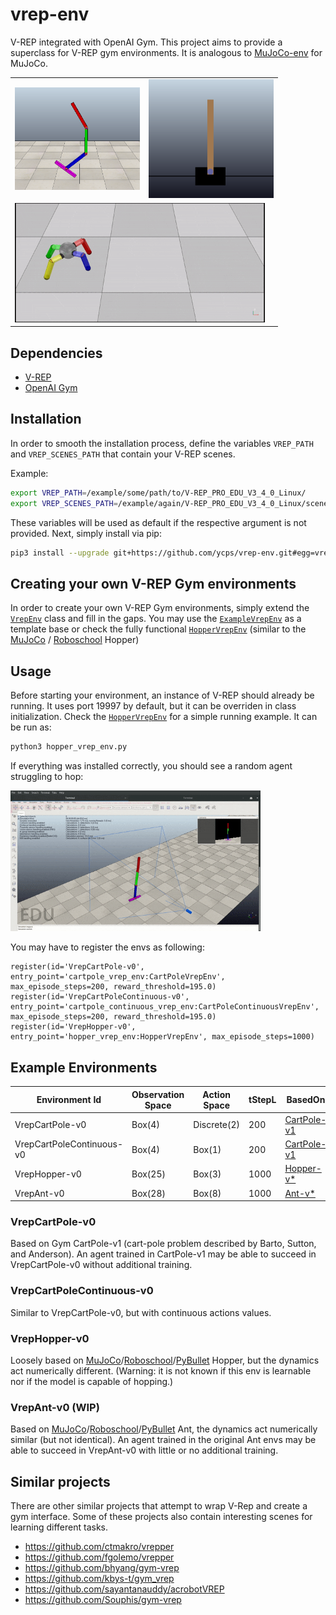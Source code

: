 # vrep-env

V-REP integrated with OpenAI Gym.
This project aims to provide a superclass for V-REP gym environments.
It is analogous to [MuJoCo-env](https://github.com/openai/gym/blob/master/gym/envs/mujoco/mujoco_env.py) for MuJoCo.

<table>
  <tr>
    <td><img src="/assets/screenshot.png?raw=true" width="200"></td>
    <td><img src="/assets/vrep-cartpole.png?raw=true" width="200"></td>
  </tr>
  <tr>
    <td colspan="2"><img src="/assets/vrep-ant.gif?raw=true" width="400"></td>
  </tr>
</table>

## Dependencies

- [V-REP](http://www.coppeliarobotics.com/downloads.html)
- [OpenAI Gym](https://github.com/openai/gym)

## Installation

In order to smooth the installation process, define the variables `VREP_PATH` and `VREP_SCENES_PATH` that contain your V-REP scenes.

Example:
```bash
export VREP_PATH=/example/some/path/to/V-REP_PRO_EDU_V3_4_0_Linux/
export VREP_SCENES_PATH=/example/again/V-REP_PRO_EDU_V3_4_0_Linux/scenes/
```
These variables will be used as default if the respective argument is not provided.
Next, simply install via pip:
```bash
pip3 install --upgrade git+https://github.com/ycps/vrep-env.git#egg=vrep_env
```

## Creating your own V-REP Gym environments

In order to create your own V-REP Gym environments, simply extend the [`VrepEnv`](vrep_env/vrep_env.py) class and fill in the gaps.
You may use the [`ExampleVrepEnv`](examples/envs/example_vrep_env.py) as a template base or check the fully functional [`HopperVrepEnv`](examples/envs/hopper_vrep_env.py) (similar to the [MuJoCo](https://github.com/openai/gym/blob/master/gym/envs/mujoco/hopper.py) / [Roboschool](https://github.com/openai/roboschool/blob/master/roboschool/gym_mujoco_walkers.py) Hopper)

## Usage

Before starting your environment, an instance of V-REP should already be running. It uses port 19997 by default, but it can be overriden in class initialization.
Check the [`HopperVrepEnv`](examples/envs/hopper_vrep_env.py) for a simple running example.
It can be run as:
```bash
python3 hopper_vrep_env.py
```
If everything was installed correctly, you should see a random agent struggling to hop:

<img src="/assets/hopper-random.gif?raw=true" width="400">

You may have to register the envs as following:
```python3
register(id='VrepCartPole-v0', entry_point='cartpole_vrep_env:CartPoleVrepEnv', max_episode_steps=200, reward_threshold=195.0)
register(id='VrepCartPoleContinuous-v0', entry_point='cartpole_continuous_vrep_env:CartPoleContinuousVrepEnv', max_episode_steps=200, reward_threshold=195.0)
register(id='VrepHopper-v0', entry_point='hopper_vrep_env:HopperVrepEnv', max_episode_steps=1000)
```

## Example Environments

| Environment Id | Observation Space | Action Space | tStepL | BasedOn |
|---|---|---|---|---|
|VrepCartPole-v0|Box(4)|Discrete(2)|200|[CartPole-v1](https://gym.openai.com/envs/CartPole-v1)|
|VrepCartPoleContinuous-v0|Box(4)|Box(1)|200|[CartPole-v1](https://gym.openai.com/envs/CartPole-v1)|
|VrepHopper-v0|Box(25)|Box(3)|1000|[Hopper-v*](https://github.com/openai/gym/blob/master/gym/envs/mujoco/hopper.py)|
|VrepAnt-v0|Box(28)|Box(8)|1000|[Ant-v*](https://github.com/openai/gym/blob/master/gym/envs/mujoco/ant.py)|

### VrepCartPole-v0
  Based on Gym CartPole-v1 (cart-pole problem described by Barto, Sutton, and Anderson).
  An agent trained in CartPole-v1 may be able to succeed in VrepCartPole-v0 without additional training.
### VrepCartPoleContinuous-v0
  Similar to VrepCartPole-v0, but with continuous actions values.
### VrepHopper-v0
  Loosely based on [MuJoCo](https://github.com/openai/gym/tree/master/gym/envs/mujoco)/[Roboschool](https://github.com/openai/roboschool)/[PyBullet](https://github.com/benelot/pybullet-gym) Hopper, but the dynamics act numerically different.
  (Warning: it is not known if this env is learnable nor if the model is capable of hopping.)
### VrepAnt-v0 (WIP)
  Based on [MuJoCo](https://github.com/openai/gym/tree/master/gym/envs/mujoco)/[Roboschool](https://github.com/openai/roboschool)/[PyBullet](https://github.com/benelot/pybullet-gym) Ant, the dynamics act numerically similar (but not identical).
  An agent trained in the original Ant envs may be able to succeed in VrepAnt-v0 with little or no additional training.

## Similar projects

There are other similar projects that attempt to wrap V-Rep and create a gym interface.
Some of these projects also contain interesting scenes for learning different tasks.

- https://github.com/ctmakro/vrepper
- https://github.com/fgolemo/vrepper
- https://github.com/bhyang/gym-vrep
- https://github.com/kbys-t/gym_vrep
- https://github.com/sayantanauddy/acrobotVREP
- https://github.com/Souphis/gym-vrep
